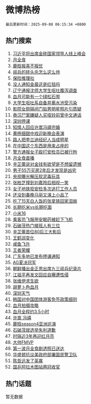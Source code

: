# 微博热榜

`最后更新时间：2025-09-08 06:15:34 +0800`

## 热门搜索

1. [习近平将出席金砖国家领导人线上峰会](https://m.weibo.cn/search?containerid=100103type%3D1%26t%3D10%26q%3D%23%E4%B9%A0%E8%BF%91%E5%B9%B3%E5%B0%86%E5%87%BA%E5%B8%AD%E9%87%91%E7%A0%96%E5%9B%BD%E5%AE%B6%E9%A2%86%E5%AF%BC%E4%BA%BA%E7%BA%BF%E4%B8%8A%E5%B3%B0%E4%BC%9A%23&stream_entry_id=51&isnewpage=1&extparam=seat%3D1%26cate%3D10103%26pos%3D0%26filter_type%3Drealtimehot%26stream_entry_id%3D51%26c_type%3D51%26dgr%3D0%26q%3D%2523%25E4%25B9%25A0%25E8%25BF%2591%25E5%25B9%25B3%25E5%25B0%2586%25E5%2587%25BA%25E5%25B8%25AD%25E9%2587%2591%25E7%25A0%2596%25E5%259B%25BD%25E5%25AE%25B6%25E9%25A2%2586%25E5%25AF%25BC%25E4%25BA%25BA%25E7%25BA%25BF%25E4%25B8%258A%25E5%25B3%25B0%25E4%25BC%259A%2523%26display_time%3D1757283332%26pre_seqid%3D175728333264103442942112)
1. [月全食](https://m.weibo.cn/search?containerid=100103type%3D1%26t%3D10%26q%3D%E6%9C%88%E5%85%A8%E9%A3%9F&stream_entry_id=31&isnewpage=1&extparam=seat%3D1%26dgr%3D0%26flag%3D16%26filter_type%3Drealtimehot%26c_type%3D31%26band_rank%3D1%26lcate%3D5001%26pos%3D0%26stream_entry_id%3D31%26realpos%3D1%26cate%3D5001%26q%3D%25E6%259C%2588%25E5%2585%25A8%25E9%25A3%259F%26display_time%3D1757283332%26pre_seqid%3D175728333264103442942112)
1. [鹿晗报喜不报忧](https://m.weibo.cn/search?containerid=100103type%3D1%26t%3D10%26q%3D%23%E9%B9%BF%E6%99%97%E6%8A%A5%E5%96%9C%E4%B8%8D%E6%8A%A5%E5%BF%A7%23&stream_entry_id=31&isnewpage=1&extparam=seat%3D1%26dgr%3D0%26flag%3D2%26filter_type%3Drealtimehot%26c_type%3D31%26band_rank%3D2%26lcate%3D5001%26pos%3D1%26stream_entry_id%3D31%26realpos%3D2%26cate%3D5001%26q%3D%2523%25E9%25B9%25BF%25E6%2599%2597%25E6%258A%25A5%25E5%2596%259C%25E4%25B8%258D%25E6%258A%25A5%25E5%25BF%25A7%2523%26display_time%3D1757283332%26pre_seqid%3D175728333264103442942112)
1. [阅兵的转头杀怎么这么帅](https://m.weibo.cn/search?containerid=100103type%3D1%26t%3D10%26q%3D%23%E9%98%85%E5%85%B5%E7%9A%84%E8%BD%AC%E5%A4%B4%E6%9D%80%E6%80%8E%E4%B9%88%E8%BF%99%E4%B9%88%E5%B8%85%23&stream_entry_id=31&isnewpage=1&extparam=seat%3D1%26dgr%3D0%26flag%3D0%26filter_type%3Drealtimehot%26c_type%3D31%26band_rank%3D3%26lcate%3D5001%26pos%3D2%26stream_entry_id%3D31%26realpos%3D3%26cate%3D5001%26q%3D%2523%25E9%2598%2585%25E5%2585%25B5%25E7%259A%2584%25E8%25BD%25AC%25E5%25A4%25B4%25E6%259D%2580%25E6%2580%258E%25E4%25B9%2588%25E8%25BF%2599%25E4%25B9%2588%25E5%25B8%2585%2523%26display_time%3D1757283332%26pre_seqid%3D175728333264103442942112)
1. [保险推理社](https://m.weibo.cn/search?containerid=100103type%3D1%26t%3D10%26q%3D%23%E4%BF%9D%E9%99%A9%E6%8E%A8%E7%90%86%E7%A4%BE%23&stream_entry_id=31&isnewpage=1&extparam=seat%3D1%26dgr%3D0%26adid%3D299856%26filter_type%3Drealtimehot%26c_type%3D31%26band_rank%3D4%26topic_ad%3D1%26lcate%3D5001%26cate%3D5001%26is_ad_pos%3D1%26q%3D%2523%25E4%25BF%259D%25E9%2599%25A9%25E6%258E%25A8%25E7%2590%2586%25E7%25A4%25BE%2523%26stream_entry_id%3D31%26pos%3D3%26display_time%3D1757283332%26pre_seqid%3D175728333264103442942112)
1. [没人通知金晨这是红毯吗](https://m.weibo.cn/search?containerid=100103type%3D1%26t%3D10%26q%3D%E6%B2%A1%E4%BA%BA%E9%80%9A%E7%9F%A5%E9%87%91%E6%99%A8%E8%BF%99%E6%98%AF%E7%BA%A2%E6%AF%AF%E5%90%97&stream_entry_id=31&isnewpage=1&extparam=seat%3D1%26dgr%3D0%26flag%3D2%26filter_type%3Drealtimehot%26c_type%3D31%26band_rank%3D4%26lcate%3D5001%26pos%3D4%26stream_entry_id%3D31%26realpos%3D4%26cate%3D5001%26q%3D%25E6%25B2%25A1%25E4%25BA%25BA%25E9%2580%259A%25E7%259F%25A5%25E9%2587%2591%25E6%2599%25A8%25E8%25BF%2599%25E6%2598%25AF%25E7%25BA%25A2%25E6%25AF%25AF%25E5%2590%2597%26display_time%3D1757283332%26pre_seqid%3D175728333264103442942112)
1. [辽宁通报沈师大学生呕吐腹泻调查](https://m.weibo.cn/search?containerid=100103type%3D1%26t%3D10%26q%3D%23%E8%BE%BD%E5%AE%81%E9%80%9A%E6%8A%A5%E6%B2%88%E5%B8%88%E5%A4%A7%E5%AD%A6%E7%94%9F%E5%91%95%E5%90%90%E8%85%B9%E6%B3%BB%E8%B0%83%E6%9F%A5%23&stream_entry_id=31&isnewpage=1&extparam=seat%3D1%26dgr%3D0%26flag%3D0%26filter_type%3Drealtimehot%26c_type%3D31%26band_rank%3D5%26lcate%3D5001%26pos%3D5%26stream_entry_id%3D31%26realpos%3D5%26cate%3D5001%26q%3D%2523%25E8%25BE%25BD%25E5%25AE%2581%25E9%2580%259A%25E6%258A%25A5%25E6%25B2%2588%25E5%25B8%2588%25E5%25A4%25A7%25E5%25AD%25A6%25E7%2594%259F%25E5%2591%2595%25E5%2590%2590%25E8%2585%25B9%25E6%25B3%25BB%25E8%25B0%2583%25E6%259F%25A5%2523%26display_time%3D1757283332%26pre_seqid%3D175728333264103442942112)
1. [血月可能有一个绿松石带](https://m.weibo.cn/search?containerid=100103type%3D1%26t%3D10%26q%3D%23%E8%A1%80%E6%9C%88%E5%8F%AF%E8%83%BD%E6%9C%89%E4%B8%80%E4%B8%AA%E7%BB%BF%E6%9D%BE%E7%9F%B3%E5%B8%A6%23&stream_entry_id=31&isnewpage=1&extparam=seat%3D1%26dgr%3D0%26flag%3D2%26filter_type%3Drealtimehot%26c_type%3D31%26band_rank%3D6%26lcate%3D5001%26pos%3D6%26stream_entry_id%3D31%26realpos%3D6%26cate%3D5001%26q%3D%2523%25E8%25A1%2580%25E6%259C%2588%25E5%258F%25AF%25E8%2583%25BD%25E6%259C%2589%25E4%25B8%2580%25E4%25B8%25AA%25E7%25BB%25BF%25E6%259D%25BE%25E7%259F%25B3%25E5%25B8%25A6%2523%26display_time%3D1757283332%26pre_seqid%3D175728333264103442942112)
1. [大学生呕吐系自备井蓄水池受污染](https://m.weibo.cn/search?containerid=100103type%3D1%26t%3D10%26q%3D%23%E5%A4%A7%E5%AD%A6%E7%94%9F%E5%91%95%E5%90%90%E7%B3%BB%E8%87%AA%E5%A4%87%E4%BA%95%E8%93%84%E6%B0%B4%E6%B1%A0%E5%8F%97%E6%B1%A1%E6%9F%93%23&stream_entry_id=31&isnewpage=1&extparam=seat%3D1%26dgr%3D0%26flag%3D0%26filter_type%3Drealtimehot%26c_type%3D31%26band_rank%3D7%26lcate%3D5001%26pos%3D7%26stream_entry_id%3D31%26realpos%3D7%26cate%3D5001%26q%3D%2523%25E5%25A4%25A7%25E5%25AD%25A6%25E7%2594%259F%25E5%2591%2595%25E5%2590%2590%25E7%25B3%25BB%25E8%2587%25AA%25E5%25A4%2587%25E4%25BA%2595%25E8%2593%2584%25E6%25B0%25B4%25E6%25B1%25A0%25E5%258F%2597%25E6%25B1%25A1%25E6%259F%2593%2523%26display_time%3D1757283332%26pre_seqid%3D175728333264103442942112)
1. [影院女厕隔间门贴男明星照片引质疑](https://m.weibo.cn/search?containerid=100103type%3D1%26t%3D10%26q%3D%23%E5%BD%B1%E9%99%A2%E5%A5%B3%E5%8E%95%E9%9A%94%E9%97%B4%E9%97%A8%E8%B4%B4%E7%94%B7%E6%98%8E%E6%98%9F%E7%85%A7%E7%89%87%E5%BC%95%E8%B4%A8%E7%96%91%23&stream_entry_id=31&isnewpage=1&extparam=seat%3D1%26dgr%3D0%26flag%3D0%26filter_type%3Drealtimehot%26c_type%3D31%26band_rank%3D8%26lcate%3D5001%26pos%3D8%26stream_entry_id%3D31%26realpos%3D8%26cate%3D5001%26q%3D%2523%25E5%25BD%25B1%25E9%2599%25A2%25E5%25A5%25B3%25E5%258E%2595%25E9%259A%2594%25E9%2597%25B4%25E9%2597%25A8%25E8%25B4%25B4%25E7%2594%25B7%25E6%2598%258E%25E6%2598%259F%25E7%2585%25A7%25E7%2589%2587%25E5%25BC%2595%25E8%25B4%25A8%25E7%2596%2591%2523%26display_time%3D1757283332%26pre_seqid%3D175728333264103442942112)
1. [泰沉尸案嫌疑人买哑铃前曾中文通话](https://m.weibo.cn/search?containerid=100103type%3D1%26t%3D10%26q%3D%23%E6%B3%B0%E6%B2%89%E5%B0%B8%E6%A1%88%E5%AB%8C%E7%96%91%E4%BA%BA%E4%B9%B0%E5%93%91%E9%93%83%E5%89%8D%E6%9B%BE%E4%B8%AD%E6%96%87%E9%80%9A%E8%AF%9D%23&stream_entry_id=31&isnewpage=1&extparam=seat%3D1%26dgr%3D0%26flag%3D0%26filter_type%3Drealtimehot%26c_type%3D31%26band_rank%3D9%26lcate%3D5001%26pos%3D9%26stream_entry_id%3D31%26realpos%3D9%26cate%3D5001%26q%3D%2523%25E6%25B3%25B0%25E6%25B2%2589%25E5%25B0%25B8%25E6%25A1%2588%25E5%25AB%258C%25E7%2596%2591%25E4%25BA%25BA%25E4%25B9%25B0%25E5%2593%2591%25E9%2593%2583%25E5%2589%258D%25E6%259B%25BE%25E4%25B8%25AD%25E6%2596%2587%25E9%2580%259A%25E8%25AF%259D%2523%26display_time%3D1757283332%26pre_seqid%3D175728333264103442942112)
1. [深圳停课](https://m.weibo.cn/search?containerid=100103type%3D1%26t%3D10%26q%3D%E6%B7%B1%E5%9C%B3%E5%81%9C%E8%AF%BE&stream_entry_id=31&isnewpage=1&extparam=seat%3D1%26dgr%3D0%26flag%3D0%26filter_type%3Drealtimehot%26c_type%3D31%26band_rank%3D10%26lcate%3D5001%26pos%3D10%26stream_entry_id%3D31%26realpos%3D10%26cate%3D5001%26q%3D%25E6%25B7%25B1%25E5%259C%25B3%25E5%2581%259C%25E8%25AF%25BE%26display_time%3D1757283332%26pre_seqid%3D175728333264103442942112)
1. [知情人回应许嵩冯禧完婚](https://m.weibo.cn/search?containerid=100103type%3D1%26t%3D10%26q%3D%23%E7%9F%A5%E6%83%85%E4%BA%BA%E5%9B%9E%E5%BA%94%E8%AE%B8%E5%B5%A9%E5%86%AF%E7%A6%A7%E5%AE%8C%E5%A9%9A%23&stream_entry_id=31&isnewpage=1&extparam=seat%3D1%26dgr%3D0%26flag%3D2%26filter_type%3Drealtimehot%26c_type%3D31%26band_rank%3D11%26lcate%3D5001%26pos%3D11%26stream_entry_id%3D31%26realpos%3D11%26cate%3D5001%26q%3D%2523%25E7%259F%25A5%25E6%2583%2585%25E4%25BA%25BA%25E5%259B%259E%25E5%25BA%2594%25E8%25AE%25B8%25E5%25B5%25A9%25E5%2586%25AF%25E7%25A6%25A7%25E5%25AE%258C%25E5%25A9%259A%2523%26display_time%3D1757283332%26pre_seqid%3D175728333264103442942112)
1. [黄杨钿甜中戏迎新晚会表演](https://m.weibo.cn/search?containerid=100103type%3D1%26t%3D10%26q%3D%23%E9%BB%84%E6%9D%A8%E9%92%BF%E7%94%9C%E4%B8%AD%E6%88%8F%E8%BF%8E%E6%96%B0%E6%99%9A%E4%BC%9A%E8%A1%A8%E6%BC%94%23&stream_entry_id=31&isnewpage=1&extparam=seat%3D1%26dgr%3D0%26flag%3D2%26filter_type%3Drealtimehot%26c_type%3D31%26band_rank%3D12%26lcate%3D5001%26pos%3D12%26stream_entry_id%3D31%26realpos%3D12%26cate%3D5001%26q%3D%2523%25E9%25BB%2584%25E6%259D%25A8%25E9%2592%25BF%25E7%2594%259C%25E4%25B8%25AD%25E6%2588%258F%25E8%25BF%258E%25E6%2596%25B0%25E6%2599%259A%25E4%25BC%259A%25E8%25A1%25A8%25E6%25BC%2594%2523%26display_time%3D1757283332%26pre_seqid%3D175728333264103442942112)
1. [路人把李兰迪经纪人当成明星](https://m.weibo.cn/search?containerid=100103type%3D1%26t%3D10%26q%3D%23%E8%B7%AF%E4%BA%BA%E6%8A%8A%E6%9D%8E%E5%85%B0%E8%BF%AA%E7%BB%8F%E7%BA%AA%E4%BA%BA%E5%BD%93%E6%88%90%E6%98%8E%E6%98%9F%23&stream_entry_id=31&isnewpage=1&extparam=seat%3D1%26dgr%3D0%26flag%3D2%26filter_type%3Drealtimehot%26c_type%3D31%26band_rank%3D13%26lcate%3D5001%26pos%3D13%26stream_entry_id%3D31%26realpos%3D13%26cate%3D5001%26q%3D%2523%25E8%25B7%25AF%25E4%25BA%25BA%25E6%258A%258A%25E6%259D%258E%25E5%2585%25B0%25E8%25BF%25AA%25E7%25BB%258F%25E7%25BA%25AA%25E4%25BA%25BA%25E5%25BD%2593%25E6%2588%2590%25E6%2598%258E%25E6%2598%259F%2523%26display_time%3D1757283332%26pre_seqid%3D175728333264103442942112)
1. [在中国这个东西是用来占座的](https://m.weibo.cn/search?containerid=100103type%3D1%26t%3D10%26q%3D%23%E5%9C%A8%E4%B8%AD%E5%9B%BD%E8%BF%99%E4%B8%AA%E4%B8%9C%E8%A5%BF%E6%98%AF%E7%94%A8%E6%9D%A5%E5%8D%A0%E5%BA%A7%E7%9A%84%23&stream_entry_id=31&isnewpage=1&extparam=seat%3D1%26dgr%3D0%26flag%3D0%26filter_type%3Drealtimehot%26c_type%3D31%26band_rank%3D14%26lcate%3D5001%26pos%3D14%26stream_entry_id%3D31%26realpos%3D14%26cate%3D5001%26q%3D%2523%25E5%259C%25A8%25E4%25B8%25AD%25E5%259B%25BD%25E8%25BF%2599%25E4%25B8%25AA%25E4%25B8%259C%25E8%25A5%25BF%25E6%2598%25AF%25E7%2594%25A8%25E6%259D%25A5%25E5%258D%25A0%25E5%25BA%25A7%25E7%259A%2584%2523%26display_time%3D1757283332%26pre_seqid%3D175728333264103442942112)
1. [警方通报女子殴打安检员已被行拘](https://m.weibo.cn/search?containerid=100103type%3D1%26t%3D10%26q%3D%23%E8%AD%A6%E6%96%B9%E9%80%9A%E6%8A%A5%E5%A5%B3%E5%AD%90%E6%AE%B4%E6%89%93%E5%AE%89%E6%A3%80%E5%91%98%E5%B7%B2%E8%A2%AB%E8%A1%8C%E6%8B%98%23&stream_entry_id=31&isnewpage=1&extparam=seat%3D1%26dgr%3D0%26flag%3D0%26filter_type%3Drealtimehot%26c_type%3D31%26band_rank%3D15%26lcate%3D5001%26pos%3D15%26stream_entry_id%3D31%26realpos%3D15%26cate%3D5001%26q%3D%2523%25E8%25AD%25A6%25E6%2596%25B9%25E9%2580%259A%25E6%258A%25A5%25E5%25A5%25B3%25E5%25AD%2590%25E6%25AE%25B4%25E6%2589%2593%25E5%25AE%2589%25E6%25A3%2580%25E5%2591%2598%25E5%25B7%25B2%25E8%25A2%25AB%25E8%25A1%258C%25E6%258B%2598%2523%26display_time%3D1757283332%26pre_seqid%3D175728333264103442942112)
1. [月全食直播](https://m.weibo.cn/search?containerid=100103type%3D1%26t%3D10%26q%3D%E6%9C%88%E5%85%A8%E9%A3%9F%E7%9B%B4%E6%92%AD&stream_entry_id=31&isnewpage=1&extparam=seat%3D1%26dgr%3D0%26flag%3D0%26filter_type%3Drealtimehot%26c_type%3D31%26band_rank%3D16%26lcate%3D5001%26pos%3D16%26stream_entry_id%3D31%26realpos%3D16%26cate%3D5001%26q%3D%25E6%259C%2588%25E5%2585%25A8%25E9%25A3%259F%25E7%259B%25B4%25E6%2592%25AD%26display_time%3D1757283332%26pre_seqid%3D175728333264103442942112)
1. [辛芷蕾说对金钱有欲望是不想留遗憾](https://m.weibo.cn/search?containerid=100103type%3D1%26t%3D10%26q%3D%23%E8%BE%9B%E8%8A%B7%E8%95%BE%E8%AF%B4%E5%AF%B9%E9%87%91%E9%92%B1%E6%9C%89%E6%AC%B2%E6%9C%9B%E6%98%AF%E4%B8%8D%E6%83%B3%E7%95%99%E9%81%97%E6%86%BE%23&stream_entry_id=31&isnewpage=1&extparam=seat%3D1%26dgr%3D0%26flag%3D0%26filter_type%3Drealtimehot%26c_type%3D31%26band_rank%3D17%26lcate%3D5001%26pos%3D17%26stream_entry_id%3D31%26realpos%3D17%26cate%3D5001%26q%3D%2523%25E8%25BE%259B%25E8%258A%25B7%25E8%2595%25BE%25E8%25AF%25B4%25E5%25AF%25B9%25E9%2587%2591%25E9%2592%25B1%25E6%259C%2589%25E6%25AC%25B2%25E6%259C%259B%25E6%2598%25AF%25E4%25B8%258D%25E6%2583%25B3%25E7%2595%2599%25E9%2581%2597%25E6%2586%25BE%2523%26display_time%3D1757283332%26pre_seqid%3D175728333264103442942112)
1. [男子55万买房2年后才发现是凶宅](https://m.weibo.cn/search?containerid=100103type%3D1%26t%3D10%26q%3D%23%E7%94%B7%E5%AD%9055%E4%B8%87%E4%B9%B0%E6%88%BF2%E5%B9%B4%E5%90%8E%E6%89%8D%E5%8F%91%E7%8E%B0%E6%98%AF%E5%87%B6%E5%AE%85%23&stream_entry_id=31&isnewpage=1&extparam=seat%3D1%26dgr%3D0%26flag%3D0%26filter_type%3Drealtimehot%26c_type%3D31%26band_rank%3D18%26lcate%3D5001%26pos%3D18%26stream_entry_id%3D31%26realpos%3D18%26cate%3D5001%26q%3D%2523%25E7%2594%25B7%25E5%25AD%259055%25E4%25B8%2587%25E4%25B9%25B0%25E6%2588%25BF2%25E5%25B9%25B4%25E5%2590%258E%25E6%2589%258D%25E5%258F%2591%25E7%258E%25B0%25E6%2598%25AF%25E5%2587%25B6%25E5%25AE%2585%2523%26display_time%3D1757283332%26pre_seqid%3D175728333264103442942112)
1. [央视曝光解压软泥毒玩具](https://m.weibo.cn/search?containerid=100103type%3D1%26t%3D10%26q%3D%23%E5%A4%AE%E8%A7%86%E6%9B%9D%E5%85%89%E8%A7%A3%E5%8E%8B%E8%BD%AF%E6%B3%A5%E6%AF%92%E7%8E%A9%E5%85%B7%23&stream_entry_id=31&isnewpage=1&extparam=seat%3D1%26dgr%3D0%26flag%3D0%26filter_type%3Drealtimehot%26c_type%3D31%26band_rank%3D19%26lcate%3D5001%26pos%3D19%26stream_entry_id%3D31%26realpos%3D19%26cate%3D5001%26q%3D%2523%25E5%25A4%25AE%25E8%25A7%2586%25E6%259B%259D%25E5%2585%2589%25E8%25A7%25A3%25E5%258E%258B%25E8%25BD%25AF%25E6%25B3%25A5%25E6%25AF%2592%25E7%258E%25A9%25E5%2585%25B7%2523%26display_time%3D1757283332%26pre_seqid%3D175728333264103442942112)
1. [张柏芝撞到刘嘉玲后相视一笑](https://m.weibo.cn/search?containerid=100103type%3D1%26t%3D10%26q%3D%E5%BC%A0%E6%9F%8F%E8%8A%9D%E6%92%9E%E5%88%B0%E5%88%98%E5%98%89%E7%8E%B2%E5%90%8E%E7%9B%B8%E8%A7%86%E4%B8%80%E7%AC%91&stream_entry_id=31&isnewpage=1&extparam=seat%3D1%26dgr%3D0%26flag%3D0%26filter_type%3Drealtimehot%26c_type%3D31%26band_rank%3D20%26lcate%3D5001%26pos%3D20%26stream_entry_id%3D31%26realpos%3D20%26cate%3D5001%26q%3D%25E5%25BC%25A0%25E6%259F%258F%25E8%258A%259D%25E6%2592%259E%25E5%2588%25B0%25E5%2588%2598%25E5%2598%2589%25E7%258E%25B2%25E5%2590%258E%25E7%259B%25B8%25E8%25A7%2586%25E4%25B8%2580%25E7%25AC%2591%26display_time%3D1757283332%26pre_seqid%3D175728333264103442942112)
1. [女子地铁拒安检多次追打工作人员](https://m.weibo.cn/search?containerid=100103type%3D1%26t%3D10%26q%3D%23%E5%A5%B3%E5%AD%90%E5%9C%B0%E9%93%81%E6%8B%92%E5%AE%89%E6%A3%80%E5%A4%9A%E6%AC%A1%E8%BF%BD%E6%89%93%E5%B7%A5%E4%BD%9C%E4%BA%BA%E5%91%98%23&stream_entry_id=31&isnewpage=1&extparam=seat%3D1%26dgr%3D0%26flag%3D0%26filter_type%3Drealtimehot%26c_type%3D31%26band_rank%3D21%26lcate%3D5001%26pos%3D21%26stream_entry_id%3D31%26realpos%3D21%26cate%3D5001%26q%3D%2523%25E5%25A5%25B3%25E5%25AD%2590%25E5%259C%25B0%25E9%2593%2581%25E6%258B%2592%25E5%25AE%2589%25E6%25A3%2580%25E5%25A4%259A%25E6%25AC%25A1%25E8%25BF%25BD%25E6%2589%2593%25E5%25B7%25A5%25E4%25BD%259C%25E4%25BA%25BA%25E5%2591%2598%2523%26display_time%3D1757283332%26pre_seqid%3D175728333264103442942112)
1. [还没到春晚马丽又演上小品了](https://m.weibo.cn/search?containerid=100103type%3D1%26t%3D10%26q%3D%E8%BF%98%E6%B2%A1%E5%88%B0%E6%98%A5%E6%99%9A%E9%A9%AC%E4%B8%BD%E5%8F%88%E6%BC%94%E4%B8%8A%E5%B0%8F%E5%93%81%E4%BA%86&stream_entry_id=31&isnewpage=1&extparam=seat%3D1%26dgr%3D0%26flag%3D0%26filter_type%3Drealtimehot%26c_type%3D31%26band_rank%3D22%26lcate%3D5001%26pos%3D22%26stream_entry_id%3D31%26realpos%3D22%26cate%3D5001%26q%3D%25E8%25BF%2598%25E6%25B2%25A1%25E5%2588%25B0%25E6%2598%25A5%25E6%2599%259A%25E9%25A9%25AC%25E4%25B8%25BD%25E5%258F%2588%25E6%25BC%2594%25E4%25B8%258A%25E5%25B0%258F%25E5%2593%2581%25E4%25BA%2586%26display_time%3D1757283332%26pre_seqid%3D175728333264103442942112)
1. [吃了15天白人饭的张拿铁回家泪崩](https://m.weibo.cn/search?containerid=100103type%3D1%26t%3D10%26q%3D%E5%90%83%E4%BA%8615%E5%A4%A9%E7%99%BD%E4%BA%BA%E9%A5%AD%E7%9A%84%E5%BC%A0%E6%8B%BF%E9%93%81%E5%9B%9E%E5%AE%B6%E6%B3%AA%E5%B4%A9&stream_entry_id=31&isnewpage=1&extparam=seat%3D1%26dgr%3D0%26flag%3D0%26filter_type%3Drealtimehot%26c_type%3D31%26band_rank%3D23%26lcate%3D5001%26pos%3D23%26stream_entry_id%3D31%26realpos%3D23%26cate%3D5001%26q%3D%25E5%2590%2583%25E4%25BA%258615%25E5%25A4%25A9%25E7%2599%25BD%25E4%25BA%25BA%25E9%25A5%25AD%25E7%259A%2584%25E5%25BC%25A0%25E6%258B%25BF%25E9%2593%2581%25E5%259B%259E%25E5%25AE%25B6%25E6%25B3%25AA%25E5%25B4%25A9%26display_time%3D1757283332%26pre_seqid%3D175728333264103442942112)
1. [长期吃米vs长期吃面](https://m.weibo.cn/search?containerid=100103type%3D1%26t%3D10%26q%3D%E9%95%BF%E6%9C%9F%E5%90%83%E7%B1%B3vs%E9%95%BF%E6%9C%9F%E5%90%83%E9%9D%A2&stream_entry_id=31&isnewpage=1&extparam=seat%3D1%26dgr%3D0%26flag%3D0%26filter_type%3Drealtimehot%26c_type%3D31%26band_rank%3D24%26lcate%3D5001%26pos%3D24%26stream_entry_id%3D31%26realpos%3D24%26cate%3D5001%26q%3D%25E9%2595%25BF%25E6%259C%259F%25E5%2590%2583%25E7%25B1%25B3vs%25E9%2595%25BF%25E6%259C%259F%25E5%2590%2583%25E9%259D%25A2%26display_time%3D1757283332%26pre_seqid%3D175728333264103442942112)
1. [小米16](https://m.weibo.cn/search?containerid=100103type%3D1%26t%3D10%26q%3D%E5%B0%8F%E7%B1%B316&stream_entry_id=31&isnewpage=1&extparam=seat%3D1%26dgr%3D0%26flag%3D0%26filter_type%3Drealtimehot%26c_type%3D31%26band_rank%3D25%26lcate%3D5001%26pos%3D25%26stream_entry_id%3D31%26realpos%3D25%26cate%3D5001%26q%3D%25E5%25B0%258F%25E7%25B1%25B316%26display_time%3D1757283332%26pre_seqid%3D175728333264103442942112)
1. [乘客恐飞服用安眠药被赶下飞机](https://m.weibo.cn/search?containerid=100103type%3D1%26t%3D10%26q%3D%23%E4%B9%98%E5%AE%A2%E6%81%90%E9%A3%9E%E6%9C%8D%E7%94%A8%E5%AE%89%E7%9C%A0%E8%8D%AF%E8%A2%AB%E8%B5%B6%E4%B8%8B%E9%A3%9E%E6%9C%BA%23&stream_entry_id=31&isnewpage=1&extparam=seat%3D1%26dgr%3D0%26flag%3D0%26filter_type%3Drealtimehot%26c_type%3D31%26band_rank%3D26%26lcate%3D5001%26pos%3D26%26stream_entry_id%3D31%26realpos%3D26%26cate%3D5001%26q%3D%2523%25E4%25B9%2598%25E5%25AE%25A2%25E6%2581%2590%25E9%25A3%259E%25E6%259C%258D%25E7%2594%25A8%25E5%25AE%2589%25E7%259C%25A0%25E8%258D%25AF%25E8%25A2%25AB%25E8%25B5%25B6%25E4%25B8%258B%25E9%25A3%259E%25E6%259C%25BA%2523%26display_time%3D1757283332%26pre_seqid%3D175728333264103442942112)
1. [石破茂热门接班人有三位](https://m.weibo.cn/search?containerid=100103type%3D1%26t%3D10%26q%3D%23%E7%9F%B3%E7%A0%B4%E8%8C%82%E7%83%AD%E9%97%A8%E6%8E%A5%E7%8F%AD%E4%BA%BA%E6%9C%89%E4%B8%89%E4%BD%8D%23&stream_entry_id=31&isnewpage=1&extparam=seat%3D1%26dgr%3D0%26flag%3D0%26filter_type%3Drealtimehot%26c_type%3D31%26band_rank%3D27%26lcate%3D5001%26pos%3D27%26stream_entry_id%3D31%26realpos%3D27%26cate%3D5001%26q%3D%2523%25E7%259F%25B3%25E7%25A0%25B4%25E8%258C%2582%25E7%2583%25AD%25E9%2597%25A8%25E6%258E%25A5%25E7%258F%25AD%25E4%25BA%25BA%25E6%259C%2589%25E4%25B8%2589%25E4%25BD%258D%2523%26display_time%3D1757283332%26pre_seqid%3D175728333264103442942112)
1. [辛芷蕾首位80后三大影后](https://m.weibo.cn/search?containerid=100103type%3D1%26t%3D10%26q%3D%23%E8%BE%9B%E8%8A%B7%E8%95%BE%E9%A6%96%E4%BD%8D80%E5%90%8E%E4%B8%89%E5%A4%A7%E5%BD%B1%E5%90%8E%23&stream_entry_id=31&isnewpage=1&extparam=seat%3D1%26dgr%3D0%26flag%3D0%26filter_type%3Drealtimehot%26c_type%3D31%26band_rank%3D28%26lcate%3D5001%26pos%3D28%26stream_entry_id%3D31%26realpos%3D28%26cate%3D5001%26q%3D%2523%25E8%25BE%259B%25E8%258A%25B7%25E8%2595%25BE%25E9%25A6%2596%25E4%25BD%258D80%25E5%2590%258E%25E4%25B8%2589%25E5%25A4%25A7%25E5%25BD%25B1%25E5%2590%258E%2523%26display_time%3D1757283332%26pre_seqid%3D175728333264103442942112)
1. [王鹤润变化](https://m.weibo.cn/search?containerid=100103type%3D1%26t%3D10%26q%3D%E7%8E%8B%E9%B9%A4%E6%B6%A6%E5%8F%98%E5%8C%96&stream_entry_id=31&isnewpage=1&extparam=seat%3D1%26dgr%3D0%26flag%3D0%26filter_type%3Drealtimehot%26c_type%3D31%26band_rank%3D29%26lcate%3D5001%26pos%3D29%26stream_entry_id%3D31%26realpos%3D29%26cate%3D5001%26q%3D%25E7%258E%258B%25E9%25B9%25A4%25E6%25B6%25A6%25E5%258F%2598%25E5%258C%2596%26display_time%3D1757283332%26pre_seqid%3D175728333264103442942112)
1. [咸鱼飞升](https://m.weibo.cn/search?containerid=100103type%3D1%26t%3D10%26q%3D%E5%92%B8%E9%B1%BC%E9%A3%9E%E5%8D%87&stream_entry_id=31&isnewpage=1&extparam=seat%3D1%26dgr%3D0%26flag%3D0%26filter_type%3Drealtimehot%26c_type%3D31%26band_rank%3D30%26lcate%3D5001%26pos%3D30%26stream_entry_id%3D31%26realpos%3D30%26cate%3D5001%26q%3D%25E5%2592%25B8%25E9%25B1%25BC%25E9%25A3%259E%25E5%258D%2587%26display_time%3D1757283332%26pre_seqid%3D175728333264103442942112)
1. [王者荣耀](https://m.weibo.cn/search?containerid=100103type%3D1%26t%3D10%26q%3D%E7%8E%8B%E8%80%85%E8%8D%A3%E8%80%80&stream_entry_id=31&isnewpage=1&extparam=seat%3D1%26dgr%3D0%26flag%3D0%26filter_type%3Drealtimehot%26c_type%3D31%26band_rank%3D31%26lcate%3D5001%26pos%3D31%26stream_entry_id%3D31%26realpos%3D31%26cate%3D5001%26q%3D%25E7%258E%258B%25E8%2580%2585%25E8%258D%25A3%25E8%2580%2580%26display_time%3D1757283332%26pre_seqid%3D175728333264103442942112)
1. [广东多地已发布停课通知](https://m.weibo.cn/search?containerid=100103type%3D1%26t%3D10%26q%3D%23%E5%B9%BF%E4%B8%9C%E5%A4%9A%E5%9C%B0%E5%B7%B2%E5%8F%91%E5%B8%83%E5%81%9C%E8%AF%BE%E9%80%9A%E7%9F%A5%23&stream_entry_id=31&isnewpage=1&extparam=seat%3D1%26dgr%3D0%26flag%3D0%26filter_type%3Drealtimehot%26c_type%3D31%26band_rank%3D32%26lcate%3D5001%26pos%3D32%26stream_entry_id%3D31%26realpos%3D32%26cate%3D5001%26q%3D%2523%25E5%25B9%25BF%25E4%25B8%259C%25E5%25A4%259A%25E5%259C%25B0%25E5%25B7%25B2%25E5%258F%2591%25E5%25B8%2583%25E5%2581%259C%25E8%25AF%25BE%25E9%2580%259A%25E7%259F%25A5%2523%26display_time%3D1757283332%26pre_seqid%3D175728333264103442942112)
1. [AG夏决冠军](https://m.weibo.cn/search?containerid=100103type%3D1%26t%3D10%26q%3D%23AG%E5%A4%8F%E5%86%B3%E5%86%A0%E5%86%9B%23&stream_entry_id=31&isnewpage=1&extparam=seat%3D1%26dgr%3D0%26flag%3D0%26filter_type%3Drealtimehot%26c_type%3D31%26band_rank%3D33%26lcate%3D5001%26pos%3D33%26stream_entry_id%3D31%26realpos%3D33%26cate%3D5001%26q%3D%2523AG%25E5%25A4%258F%25E5%2586%25B3%25E5%2586%25A0%25E5%2586%259B%2523%26display_time%3D1757283332%26pre_seqid%3D175728333264103442942112)
1. [朝鲜播出金正恩出席九三阅兵纪录片](https://m.weibo.cn/search?containerid=100103type%3D1%26t%3D10%26q%3D%23%E6%9C%9D%E9%B2%9C%E6%92%AD%E5%87%BA%E9%87%91%E6%AD%A3%E6%81%A9%E5%87%BA%E5%B8%AD%E4%B9%9D%E4%B8%89%E9%98%85%E5%85%B5%E7%BA%AA%E5%BD%95%E7%89%87%23&stream_entry_id=31&isnewpage=1&extparam=seat%3D1%26dgr%3D0%26flag%3D0%26filter_type%3Drealtimehot%26c_type%3D31%26band_rank%3D34%26lcate%3D5001%26pos%3D34%26stream_entry_id%3D31%26realpos%3D34%26cate%3D5001%26q%3D%2523%25E6%259C%259D%25E9%25B2%259C%25E6%2592%25AD%25E5%2587%25BA%25E9%2587%2591%25E6%25AD%25A3%25E6%2581%25A9%25E5%2587%25BA%25E5%25B8%25AD%25E4%25B9%259D%25E4%25B8%2589%25E9%2598%2585%25E5%2585%25B5%25E7%25BA%25AA%25E5%25BD%2595%25E7%2589%2587%2523%26display_time%3D1757283332%26pre_seqid%3D175728333264103442942112)
1. [江祖平再发文回应自曝遭性侵](https://m.weibo.cn/search?containerid=100103type%3D1%26t%3D10%26q%3D%23%E6%B1%9F%E7%A5%96%E5%B9%B3%E5%86%8D%E5%8F%91%E6%96%87%E5%9B%9E%E5%BA%94%E8%87%AA%E6%9B%9D%E9%81%AD%E6%80%A7%E4%BE%B5%23&stream_entry_id=31&isnewpage=1&extparam=seat%3D1%26dgr%3D0%26flag%3D0%26filter_type%3Drealtimehot%26c_type%3D31%26band_rank%3D35%26lcate%3D5001%26pos%3D35%26stream_entry_id%3D31%26realpos%3D35%26cate%3D5001%26q%3D%2523%25E6%25B1%259F%25E7%25A5%2596%25E5%25B9%25B3%25E5%2586%258D%25E5%258F%2591%25E6%2596%2587%25E5%259B%259E%25E5%25BA%2594%25E8%2587%25AA%25E6%259B%259D%25E9%2581%25AD%25E6%2580%25A7%25E4%25BE%25B5%2523%26display_time%3D1757283332%26pre_seqid%3D175728333264103442942112)
1. [张维伊求生欲](https://m.weibo.cn/search?containerid=100103type%3D1%26t%3D10%26q%3D%23%E5%BC%A0%E7%BB%B4%E4%BC%8A%E6%B1%82%E7%94%9F%E6%AC%B2%23&stream_entry_id=31&isnewpage=1&extparam=seat%3D1%26dgr%3D0%26flag%3D0%26filter_type%3Drealtimehot%26c_type%3D31%26band_rank%3D36%26lcate%3D5001%26pos%3D36%26stream_entry_id%3D31%26realpos%3D36%26cate%3D5001%26q%3D%2523%25E5%25BC%25A0%25E7%25BB%25B4%25E4%25BC%258A%25E6%25B1%2582%25E7%2594%259F%25E6%25AC%25B2%2523%26display_time%3D1757283332%26pre_seqid%3D175728333264103442942112)
1. [胡萝卜色血月](https://m.weibo.cn/search?containerid=100103type%3D1%26t%3D10%26q%3D%E8%83%A1%E8%90%9D%E5%8D%9C%E8%89%B2%E8%A1%80%E6%9C%88&stream_entry_id=31&isnewpage=1&extparam=seat%3D1%26dgr%3D0%26flag%3D0%26filter_type%3Drealtimehot%26c_type%3D31%26band_rank%3D37%26lcate%3D5001%26pos%3D37%26stream_entry_id%3D31%26realpos%3D37%26cate%3D5001%26q%3D%25E8%2583%25A1%25E8%2590%259D%25E5%258D%259C%25E8%2589%25B2%25E8%25A1%2580%25E6%259C%2588%26display_time%3D1757283332%26pre_seqid%3D175728333264103442942112)
1. [深圳天气](https://m.weibo.cn/search?containerid=100103type%3D1%26t%3D10%26q%3D%E6%B7%B1%E5%9C%B3%E5%A4%A9%E6%B0%94&stream_entry_id=31&isnewpage=1&extparam=seat%3D1%26dgr%3D0%26flag%3D0%26filter_type%3Drealtimehot%26c_type%3D31%26band_rank%3D38%26lcate%3D5001%26pos%3D38%26stream_entry_id%3D31%26realpos%3D38%26cate%3D5001%26q%3D%25E6%25B7%25B1%25E5%259C%25B3%25E5%25A4%25A9%25E6%25B0%2594%26display_time%3D1757283332%26pre_seqid%3D175728333264103442942112)
1. [韩国对中国团体游客免签政策细则](https://m.weibo.cn/search?containerid=100103type%3D1%26t%3D10%26q%3D%23%E9%9F%A9%E5%9B%BD%E5%AF%B9%E4%B8%AD%E5%9B%BD%E5%9B%A2%E4%BD%93%E6%B8%B8%E5%AE%A2%E5%85%8D%E7%AD%BE%E6%94%BF%E7%AD%96%E7%BB%86%E5%88%99%23&stream_entry_id=31&isnewpage=1&extparam=seat%3D1%26dgr%3D0%26flag%3D0%26filter_type%3Drealtimehot%26c_type%3D31%26band_rank%3D39%26lcate%3D5001%26pos%3D39%26stream_entry_id%3D31%26realpos%3D39%26cate%3D5001%26q%3D%2523%25E9%259F%25A9%25E5%259B%25BD%25E5%25AF%25B9%25E4%25B8%25AD%25E5%259B%25BD%25E5%259B%25A2%25E4%25BD%2593%25E6%25B8%25B8%25E5%25AE%25A2%25E5%2585%258D%25E7%25AD%25BE%25E6%2594%25BF%25E7%25AD%2596%25E7%25BB%2586%25E5%2588%2599%2523%26display_time%3D1757283332%26pre_seqid%3D175728333264103442942112)
1. [血月拍摄攻略](https://m.weibo.cn/search?containerid=100103type%3D1%26t%3D10%26q%3D%23%E8%A1%80%E6%9C%88%E6%8B%8D%E6%91%84%E6%94%BB%E7%95%A5%23&stream_entry_id=31&isnewpage=1&extparam=seat%3D1%26dgr%3D0%26flag%3D0%26filter_type%3Drealtimehot%26c_type%3D31%26band_rank%3D40%26lcate%3D5001%26pos%3D40%26stream_entry_id%3D31%26realpos%3D40%26cate%3D5001%26q%3D%2523%25E8%25A1%2580%25E6%259C%2588%25E6%258B%258D%25E6%2591%2584%25E6%2594%25BB%25E7%2595%25A5%2523%26display_time%3D1757283332%26pre_seqid%3D175728333264103442942112)
1. [血月全程约3.5小时](https://m.weibo.cn/search?containerid=100103type%3D1%26t%3D10%26q%3D%23%E8%A1%80%E6%9C%88%E5%85%A8%E7%A8%8B%E7%BA%A63.5%E5%B0%8F%E6%97%B6%23&stream_entry_id=31&isnewpage=1&extparam=seat%3D1%26dgr%3D0%26flag%3D0%26filter_type%3Drealtimehot%26c_type%3D31%26band_rank%3D41%26lcate%3D5001%26pos%3D41%26stream_entry_id%3D31%26realpos%3D41%26cate%3D5001%26q%3D%2523%25E8%25A1%2580%25E6%259C%2588%25E5%2585%25A8%25E7%25A8%258B%25E7%25BA%25A63.5%25E5%25B0%258F%25E6%2597%25B6%2523%26display_time%3D1757283332%26pre_seqid%3D175728333264103442942112)
1. [许嵩 冯禧](https://m.weibo.cn/search?containerid=100103type%3D1%26t%3D10%26q%3D%E8%AE%B8%E5%B5%A9+%E5%86%AF%E7%A6%A7&stream_entry_id=31&isnewpage=1&extparam=seat%3D1%26dgr%3D0%26flag%3D0%26filter_type%3Drealtimehot%26c_type%3D31%26band_rank%3D42%26lcate%3D5001%26pos%3D42%26stream_entry_id%3D31%26realpos%3D42%26cate%3D5001%26q%3D%25E8%25AE%25B8%25E5%25B5%25A9%2520%25E5%2586%25AF%25E7%25A6%25A7%26display_time%3D1757283332%26pre_seqid%3D175728333264103442942112)
1. [鹿晗season4亚洲巡演](https://m.weibo.cn/search?containerid=100103type%3D1%26t%3D10%26q%3D%E9%B9%BF%E6%99%97season4%E4%BA%9A%E6%B4%B2%E5%B7%A1%E6%BC%94&stream_entry_id=31&isnewpage=1&extparam=seat%3D1%26dgr%3D0%26flag%3D0%26filter_type%3Drealtimehot%26c_type%3D31%26band_rank%3D43%26lcate%3D5001%26pos%3D43%26stream_entry_id%3D31%26realpos%3D43%26cate%3D5001%26q%3D%25E9%25B9%25BF%25E6%2599%2597season4%25E4%25BA%259A%25E6%25B4%25B2%25E5%25B7%25A1%25E6%25BC%2594%26display_time%3D1757283332%26pre_seqid%3D175728333264103442942112)
1. [石破茂就选举失利道歉](https://m.weibo.cn/search?containerid=100103type%3D1%26t%3D10%26q%3D%23%E7%9F%B3%E7%A0%B4%E8%8C%82%E5%B0%B1%E9%80%89%E4%B8%BE%E5%A4%B1%E5%88%A9%E9%81%93%E6%AD%89%23&stream_entry_id=31&isnewpage=1&extparam=seat%3D1%26dgr%3D0%26flag%3D0%26filter_type%3Drealtimehot%26c_type%3D31%26band_rank%3D44%26lcate%3D5001%26pos%3D44%26stream_entry_id%3D31%26realpos%3D44%26cate%3D5001%26q%3D%2523%25E7%259F%25B3%25E7%25A0%25B4%25E8%258C%2582%25E5%25B0%25B1%25E9%2580%2589%25E4%25B8%25BE%25E5%25A4%25B1%25E5%2588%25A9%25E9%2581%2593%25E6%25AD%2589%2523%26display_time%3D1757283332%26pre_seqid%3D175728333264103442942112)
1. [时隔近3年再迎红月亮](https://m.weibo.cn/search?containerid=100103type%3D1%26t%3D10%26q%3D%23%E6%97%B6%E9%9A%94%E8%BF%913%E5%B9%B4%E5%86%8D%E8%BF%8E%E7%BA%A2%E6%9C%88%E4%BA%AE%23&stream_entry_id=31&isnewpage=1&extparam=seat%3D1%26dgr%3D0%26flag%3D0%26filter_type%3Drealtimehot%26c_type%3D31%26band_rank%3D45%26lcate%3D5001%26pos%3D45%26stream_entry_id%3D31%26realpos%3D45%26cate%3D5001%26q%3D%2523%25E6%2597%25B6%25E9%259A%2594%25E8%25BF%25913%25E5%25B9%25B4%25E5%2586%258D%25E8%25BF%258E%25E7%25BA%25A2%25E6%259C%2588%25E4%25BA%25AE%2523%26display_time%3D1757283332%26pre_seqid%3D175728333264103442942112)
1. [大帅FMVP](https://m.weibo.cn/search?containerid=100103type%3D1%26t%3D10%26q%3D%E5%A4%A7%E5%B8%85FMVP&stream_entry_id=31&isnewpage=1&extparam=seat%3D1%26dgr%3D0%26flag%3D0%26filter_type%3Drealtimehot%26c_type%3D31%26band_rank%3D46%26lcate%3D5001%26pos%3D46%26stream_entry_id%3D31%26realpos%3D46%26cate%3D5001%26q%3D%25E5%25A4%25A7%25E5%25B8%2585FMVP%26display_time%3D1757283332%26pre_seqid%3D175728333264103442942112)
1. [第一波月全食剧透照已送达](https://m.weibo.cn/search?containerid=100103type%3D1%26t%3D10%26q%3D%23%E7%AC%AC%E4%B8%80%E6%B3%A2%E6%9C%88%E5%85%A8%E9%A3%9F%E5%89%A7%E9%80%8F%E7%85%A7%E5%B7%B2%E9%80%81%E8%BE%BE%23&stream_entry_id=31&isnewpage=1&extparam=seat%3D1%26dgr%3D0%26flag%3D0%26filter_type%3Drealtimehot%26c_type%3D31%26band_rank%3D47%26lcate%3D5001%26pos%3D47%26stream_entry_id%3D31%26realpos%3D47%26cate%3D5001%26q%3D%2523%25E7%25AC%25AC%25E4%25B8%2580%25E6%25B3%25A2%25E6%259C%2588%25E5%2585%25A8%25E9%25A3%259F%25E5%2589%25A7%25E9%2580%258F%25E7%2585%25A7%25E5%25B7%25B2%25E9%2580%2581%25E8%25BE%25BE%2523%26display_time%3D1757283332%26pre_seqid%3D175728333264103442942112)
1. [华盛顿抗议美政府部署国民警卫队](https://m.weibo.cn/search?containerid=100103type%3D1%26t%3D10%26q%3D%23%E5%8D%8E%E7%9B%9B%E9%A1%BF%E6%8A%97%E8%AE%AE%E7%BE%8E%E6%94%BF%E5%BA%9C%E9%83%A8%E7%BD%B2%E5%9B%BD%E6%B0%91%E8%AD%A6%E5%8D%AB%E9%98%9F%23&stream_entry_id=31&isnewpage=1&extparam=seat%3D1%26dgr%3D0%26flag%3D0%26filter_type%3Drealtimehot%26c_type%3D31%26band_rank%3D48%26lcate%3D5001%26pos%3D48%26stream_entry_id%3D31%26realpos%3D48%26cate%3D5001%26q%3D%2523%25E5%258D%258E%25E7%259B%259B%25E9%25A1%25BF%25E6%258A%2597%25E8%25AE%25AE%25E7%25BE%258E%25E6%2594%25BF%25E5%25BA%259C%25E9%2583%25A8%25E7%25BD%25B2%25E5%259B%25BD%25E6%25B0%2591%25E8%25AD%25A6%25E5%258D%25AB%25E9%2598%259F%2523%26display_time%3D1757283332%26pre_seqid%3D175728333264103442942112)
1. [陈哲远发了英寡](https://m.weibo.cn/search?containerid=100103type%3D1%26t%3D10%26q%3D%E9%99%88%E5%93%B2%E8%BF%9C%E5%8F%91%E4%BA%86%E8%8B%B1%E5%AF%A1&stream_entry_id=31&isnewpage=1&extparam=seat%3D1%26dgr%3D0%26flag%3D1%26filter_type%3Drealtimehot%26c_type%3D31%26band_rank%3D49%26lcate%3D5001%26pos%3D49%26stream_entry_id%3D31%26realpos%3D49%26cate%3D5001%26q%3D%25E9%2599%2588%25E5%2593%25B2%25E8%25BF%259C%25E5%258F%2591%25E4%25BA%2586%25E8%258B%25B1%25E5%25AF%25A1%26display_time%3D1757283332%26pre_seqid%3D175728333264103442942112)
1. [国乒阿拉木图站两冠收官](https://m.weibo.cn/search?containerid=100103type%3D1%26t%3D10%26q%3D%23%E5%9B%BD%E4%B9%92%E9%98%BF%E6%8B%89%E6%9C%A8%E5%9B%BE%E7%AB%99%E4%B8%A4%E5%86%A0%E6%94%B6%E5%AE%98%23&stream_entry_id=31&isnewpage=1&extparam=seat%3D1%26dgr%3D0%26flag%3D1%26filter_type%3Drealtimehot%26c_type%3D31%26band_rank%3D50%26lcate%3D5001%26pos%3D50%26stream_entry_id%3D31%26realpos%3D50%26cate%3D5001%26q%3D%2523%25E5%259B%25BD%25E4%25B9%2592%25E9%2598%25BF%25E6%258B%2589%25E6%259C%25A8%25E5%259B%25BE%25E7%25AB%2599%25E4%25B8%25A4%25E5%2586%25A0%25E6%2594%25B6%25E5%25AE%2598%2523%26display_time%3D1757283332%26pre_seqid%3D175728333264103442942112)

## 热门话题

暂无数据
